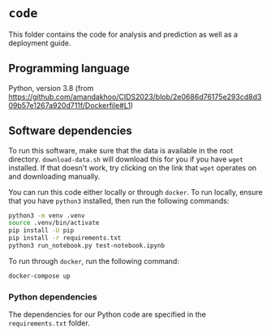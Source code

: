 # `code`

This folder contains the code for analysis and prediction
as well as a deployment guide.

## Programming language

Python, version 3.8 (from https://github.com/amandakhoo/CIDS2023/blob/2e0686d76175e293cd8d309b57e1267a920d711f/Dockerfile#L1)

## Software dependencies

To run this software, make sure that the data is available in the root directory.
`download-data.sh` will download this for you if you have `wget` installed.
If that doesn't work, try clicking on the link that `wget` operates on and downloading manually.

You can run this code either locally or through `docker`.
To run locally, ensure that you have `python3` installed,
then run the following commands:

```sh
python3 -m venv .venv
source .venv/bin/activate
pip install -U pip
pip install -r requirements.txt
python3 run_notebook.py test-notebook.ipynb
```

To run through `docker`, run the following command:

```sh
docker-compose up
```

### Python dependencies

The dependencies for our Python code are specified in the `requirements.txt` folder.
